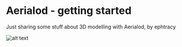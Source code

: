 # Aerialod - getting started
Just sharing some stuff about 3D modelling with Aerialod, by ephtracy

![alt text](https://github.com/alasdairrae/aerialod/blob/master/renders/snap2019-11-06-20-55-11.png)
